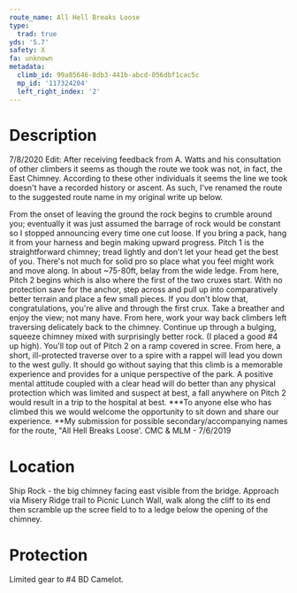 ```yaml
---
route_name: All Hell Breaks Loose
type:
  trad: true
yds: '5.7'
safety: X
fa: unknown
metadata:
  climb_id: 99a85646-8db3-441b-abcd-056dbf1cac5c
  mp_id: '117324204'
  left_right_index: '2'
---
```

# Description
7/8/2020 Edit: After receiving feedback from A. Watts and his consultation of other climbers it seems as though the route we took was not, in fact, the East Chimney. According to these other individuals it seems the line we took doesn't have a recorded history or ascent. As such, I've renamed the route to the suggested route name in my original write up below.

From the onset of leaving the ground the rock begins to crumble around you; eventually it was just assumed the barrage of rock would be constant so I stopped announcing every time one cut loose. If you bring a pack, hang it from your harness and begin making upward progress. Pitch 1 is the straightforward chimney; tread lightly and don't let your head get the best of you. There's not much for solid pro so place what you feel might work and move along. In about ~75-80ft, belay from the wide ledge. From here, Pitch 2 begins which is also where the first of the two cruxes start. With no protection save for the anchor, step across and pull up into comparatively better terrain and place a few small pieces. If you don't blow that, congratulations, you're alive and through the first crux. Take a breather and enjoy the view; not many have. From here, work your way back climbers left traversing delicately back to the chimney. Continue up through a bulging, squeeze chimney mixed with surprisingly better rock. (I placed a good #4 up high). You'll top out of Pitch 2 on a ramp covered in scree. From here, a short, ill-protected traverse over to a spire with a rappel will lead you down to the west gully. It should go without saying that this climb is a memorable experience and provides for a unique perspective of the park. A positive mental attitude coupled with a clear head will do better than any physical protection which was limited and suspect at best, a fall anywhere on Pitch 2 would result in a trip to the hospital at best. ***To anyone else who has climbed this we would welcome the opportunity to sit down and share our experience. **My submission for possible secondary/accompanying names for the route, "All Hell Breaks Loose'. CMC & MLM - 7/6/2019

# Location
Ship Rock - the big chimney facing east visible from the bridge. Approach via Misery Ridge trail to Picnic Lunch Wall, walk along the cliff to its end then scramble up the scree field to to a ledge below the opening of the chimney.

# Protection
Limited gear to #4 BD Camelot.
